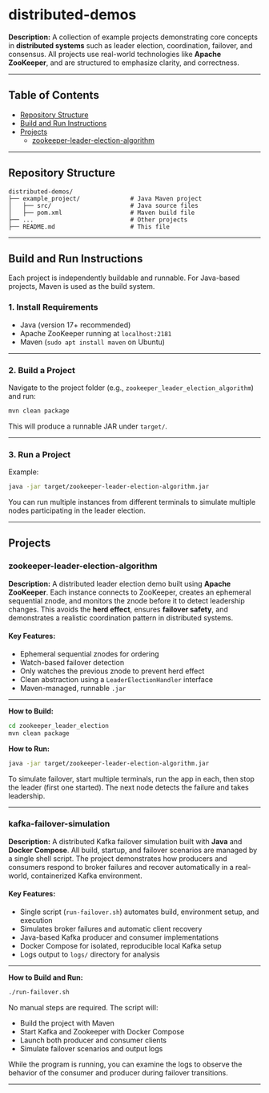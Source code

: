 # distributed-demos

**Description:**
A collection of example projects demonstrating core concepts in **distributed systems** such as leader election, coordination, failover, and consensus.
All projects use real-world technologies like **Apache ZooKeeper**, and are structured to emphasize clarity, and correctness.

---

## Table of Contents

* [Repository Structure](#repository-structure)
* [Build and Run Instructions](#build-and-run-instructions)
* [Projects](#projects)
  * [zookeeper\-leader\-election\-algorithm](#zookeeper-leader-election-algorithm)

---

## Repository Structure

```plaintext
distributed-demos/
├── example_project/              # Java Maven project
│   ├── src/                      # Java source files
│   ├── pom.xml                   # Maven build file
├── ...                           # Other projects
├── README.md                     # This file
```

---

## Build and Run Instructions

Each project is independently buildable and runnable.
For Java-based projects, Maven is used as the build system.

### 1. Install Requirements

* Java (version 17+ recommended)
* Apache ZooKeeper running at `localhost:2181`
* Maven (`sudo apt install maven` on Ubuntu)

---

### 2. Build a Project

Navigate to the project folder (e.g., `zookeeper_leader_election_algorithm`) and run:

```bash
mvn clean package
```

This will produce a runnable JAR under `target/`.

---

### 3. Run a Project

Example:

```bash
java -jar target/zookeeper-leader-election-algorithm.jar
```

You can run multiple instances from different terminals to simulate multiple nodes participating in the leader election.

---

## Projects

### zookeeper\-leader\-election\-algorithm

**Description:**
A distributed leader election demo built using **Apache ZooKeeper**.
Each instance connects to ZooKeeper, creates an ephemeral sequential znode, and monitors the znode before it to detect leadership changes.
This avoids the **herd effect**, ensures **failover safety**, and demonstrates a realistic coordination pattern in distributed systems.

#### Key Features:

* Ephemeral sequential znodes for ordering
* Watch-based failover detection
* Only watches the previous znode to prevent herd effect
* Clean abstraction using a `LeaderElectionHandler` interface
* Maven-managed, runnable `.jar`

---

**How to Build:**

```bash
cd zookeeper_leader_election
mvn clean package
```

**How to Run:**

```bash
java -jar target/zookeeper-leader-election-algorithm.jar
```

To simulate failover, start multiple terminals, run the app in each, then stop the leader (first one started).
The next node detects the failure and takes leadership.

---

### kafka-failover-simulation

**Description:**
A distributed Kafka failover simulation built with **Java** and **Docker Compose**.
All build, startup, and failover scenarios are managed by a single shell script.
The project demonstrates how producers and consumers respond to broker failures and recover automatically in a real-world, containerized Kafka environment.

#### Key Features:

* Single script (`run-failover.sh`) automates build, environment setup, and execution
* Simulates broker failures and automatic client recovery
* Java-based Kafka producer and consumer implementations
* Docker Compose for isolated, reproducible local Kafka setup
* Logs output to `logs/` directory for analysis

---

**How to Build and Run:**

```bash
./run-failover.sh
```

No manual steps are required. The script will:

* Build the project with Maven
* Start Kafka and Zookeeper with Docker Compose
* Launch both producer and consumer clients
* Simulate failover scenarios and output logs

While the program is running, you can examine the logs to observe the behavior of the consumer and producer during failover transitions.

---